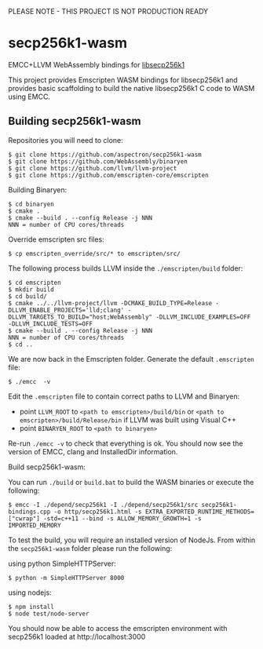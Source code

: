 PLEASE NOTE - THIS PROJECT IS NOT PRODUCTION READY

secp256k1-wasm
==============

EMCC+LLVM WebAssembly bindings for [libsecp256k1 ](https://github.com/bitcoin-core/secp256k1)

This project provides Emscripten WASM bindings for libsecp256k1 and provides basic scaffolding to build the native libsecp256k1 C code to WASM using EMCC.

Building secp256k1-wasm
-----------------------

Repositories you will need to clone:

    $ git clone https://github.com/aspectron/secp256k1-wasm
    $ git clone https://github.com/WebAssembly/binaryen
    $ git clone https://github.com/llvm/llvm-project
    $ git clone https://github.com/emscripten-core/emscripten

Building Binaryen:

    $ cd binaryen
    $ cmake .
    $ cmake --build . --config Release -j NNN
    NNN = number of CPU cores/threads

Override emscripten src files:

    $ cp emscripten_override/src/* to emscripten/src/

The following process builds LLVM inside the `./emscripten/build` folder:

    $ cd emscripten
    $ mkdir build
    $ cd build/
    $ cmake ../../llvm-project/llvm -DCMAKE_BUILD_TYPE=Release -DLLVM_ENABLE_PROJECTS='lld;clang' -DLLVM_TARGETS_TO_BUILD="host;WebAssembly" -DLLVM_INCLUDE_EXAMPLES=OFF -DLLVM_INCLUDE_TESTS=OFF
    $ cmake --build . --config Release -j NNN
    NNN = number of CPU cores/threads
    $ cd ..     
    
We are now back in the Emscripten folder. Generate the default `.emscripten` file:

    $ ./emcc  -v

Edit the `.emscripten` file to contain correct paths to LLVM and Binaryen:

  * point `LLVM_ROOT` to `<path to emscripten>/build/bin` or `<path to emscripten>/build/Release/bin` if LLVM was built using Visual C++
  * point `BINARYEN_ROOT` to `<path to binaryen>`

Re-run `./emcc -v` to check that everything is ok.  You should now see the version of EMCC, clang and InstalledDir information.

Build secp256k1-wasm:

You can run `./build` or `build.bat` to build the WASM binaries or execute the following:

    $ emcc -I ./depend/secp256k1 -I ./depend/secp256k1/src secp256k1-bindings.cpp -o http/secp256k1.html -s EXTRA_EXPORTED_RUNTIME_METHODS=["cwrap"] -std=c++11 --bind -s ALLOW_MEMORY_GROWTH=1 -s IMPORTED_MEMORY

To test the build, you will require an installed version of NodeJs. From within the `secp256k1-wasm` folder please run the following:

using python SimpleHTTPServer:

    $ python -m SimpleHTTPServer 8000

using nodejs:

    $ npm install
    $ node test/node-server

You should now be able to access the emscripten environment with secp256k1 loaded at http://localhost:3000

